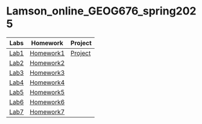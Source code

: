 # Lamson_online_GEOG676_spring2025

| Labs                         | Homework                              | Project                     |
| -----------------------------|:-------------------------------------:|-----------------------------|
|[Lab1](Labs/Lab1/README.md)   | [Homework1](Homework/Week1/README.md) | [Project](Project/README.md)|
|[Lab2](Labs/Lab2/README.md)   | [Homework2](Homework/Week2/README.md) |
|[Lab3](Labs/Lab3/README.md)   | [Homework3](Homework/Week3/README.md) |
|[Lab4](Labs/Lab4/README.md)   | [Homework4](Homework/Week4/README.md) |
|[Lab5](Labs/Lab5/README.md)   | [Homework5](Homework/Week5/README.md) |
|[Lab6](Labs/Lab6/README.md)   | [Homework6](Homework/Week6/README.md) |
|[Lab7](Labs/Lab7/README.md)   | [Homework7](Homework/Week7/README.md) |

